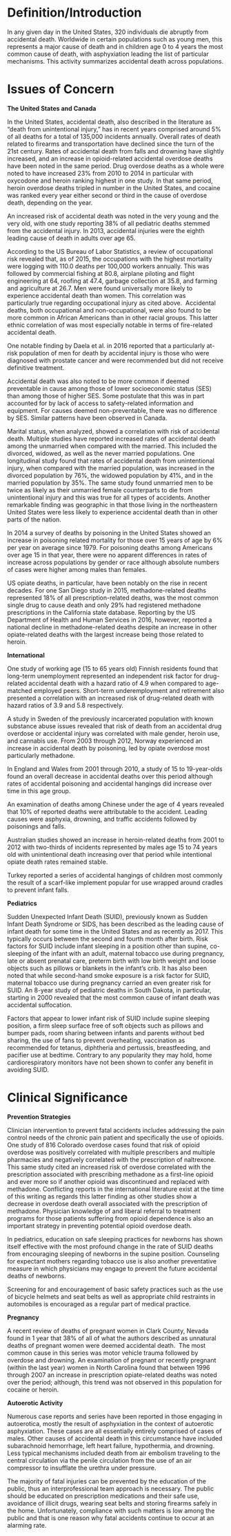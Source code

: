 # Definition/Introduction

In any given day in the United States, 320 individuals die abruptly from accidental death. Worldwide in certain populations such as young men, this represents a major cause of death and in children age 0 to 4 years the most common cause of death, with asphyxiation leading the list of particular mechanisms. This activity summarizes accidental death across populations.

# Issues of Concern

**The United States and Canada**

In the United States, accidental death, also described in the literature as “death from unintentional injury,” has in recent years comprised around 5% of all deaths for a total of 135,000 incidents annually. Overall rates of death related to firearms and transportation have declined since the turn of the 21st century. Rates of accidental death from falls and drowning have slightly increased, and an increase in opioid-related accidental overdose deaths have been noted in the same period. Drug overdose deaths as a whole were noted to have increased 23% from 2010 to 2014 in particular with oxycodone and heroin ranking highest in one study. In that same period, heroin overdose deaths tripled in number in the United States, and cocaine was ranked every year either second or third in the cause of overdose death, depending on the year.

An increased risk of accidental death was noted in the very young and the very old, with one study reporting 38% of all pediatric deaths stemmed from the accidental injury. In 2013, accidental injuries were the eighth leading cause of death in adults over age 65.

According to the US Bureau of Labor Statistics, a review of occupational risk revealed that, as of 2015, the occupations with the highest mortality were logging with 110.0 deaths per 100,000 workers annually. This was followed by commercial fishing at 80.8, airplane piloting and flight engineering at 64, roofing at 47.4, garbage collection at 35.8, and farming and agriculture at 26.7. Men were found universally more likely to experience accidental death than women. This correlation was particularly true regarding occupational injury as cited above.  Accidental deaths, both occupational and non-occupational, were also found to be more common in African Americans than in other racial groups. This latter ethnic correlation of was most especially notable in terms of fire-related accidental death.

One notable finding by Daela et al. in 2016 reported that a particularly at-risk population of men for death by accidental injury is those who were diagnosed with prostate cancer and were recommended but did not receive definitive treatment.

Accidental death was also noted to be more common if deemed preventable in cause among those of lower socioeconomic status (SES) than among those of higher SES. Some postulate that this was in part accounted for by lack of access to safety-related information and equipment. For causes deemed non-preventable, there was no difference by SES. Similar patterns have been observed in Canada.

Marital status, when analyzed, showed a correlation with risk of accidental death. Multiple studies have reported increased rates of accidental death among the unmarried when compared with the married. This included the divorced, widowed, as well as the never married populations. One longitudinal study found that rates of accidental death from unintentional injury, when compared with the married population, was increased in the divorced population by 76%, the widowed population by 41%, and in the married population by 35%. The same study found unmarried men to be twice as likely as their unmarried female counterparts to die from unintentional injury and this was true for all types of accidents. Another remarkable finding was geographic in that those living in the northeastern United States were less likely to experience accidental death than in other parts of the nation.

In 2014 a survey of deaths by poisoning in the United States showed an increase in poisoning related mortality for those over 15 years of age by 6% per year on average since 1979. For poisoning deaths among Americans over age 15 in that year, there were no apparent differences in rates of increase across populations by gender or race although absolute numbers of cases were higher among males than females.

US opiate deaths, in particular, have been notably on the rise in recent decades. For one San Diego study in 2015, methadone-related deaths represented 18% of all prescription-related deaths, was the most common single drug to cause death and only 29% had registered methadone prescriptions in the California state database. Reporting by the US Department of Health and Human Services in 2016, however, reported a national decline in methadone-related deaths despite an increase in other opiate-related deaths with the largest increase being those related to heroin.

**International**

One study of working age (15 to 65 years old) Finnish residents found that long-term unemployment represented an independent risk factor for drug-related accidental death with a hazard ratio of 4.9 when compared to age-matched employed peers. Short-term underemployment and retirement also presented a correlation with an increased risk of drug-related death with hazard ratios of 3.9 and 5.8 respectively.

A study in Sweden of the previously incarcerated population with known substance abuse issues revealed that risk of death from an accidental drug overdose or accidental injury was correlated with male gender, heroin use, and cannabis use. From 2003 through 2012, Norway experienced an increase in accidental death by poisoning, led by opiate overdose most particularly methadone.

In England and Wales from 2001 through 2010, a study of 15 to 19-year-olds found an overall decrease in accidental deaths over this period although rates of accidental poisoning and accidental hangings did increase over time in this age group.

An examination of deaths among Chinese under the age of 4 years revealed that 10% of reported deaths were attributable to the accident. Leading causes were asphyxia, drowning, and traffic accidents followed by poisonings and falls.

Australian studies showed an increase in heroin-related deaths from 2001 to 2012 with two-thirds of incidents represented by males age 15 to 74 years old with unintentional death increasing over that period while intentional opiate death rates remained stable.

Turkey reported a series of accidental hangings of children most commonly the result of a scarf-like implement popular for use wrapped around cradles to prevent infant falls.

**Pediatrics**

Sudden Unexpected Infant Death (SUID), previously known as Sudden Infant Death Syndrome or SIDS, has been described as the leading cause of infant death for some time in the United States and as recently as 2017. This typically occurs between the second and fourth month after birth. Risk factors for SUID include infant sleeping in a position other than supine, co-sleeping of the infant with an adult, maternal tobacco use during pregnancy, late or absent prenatal care, preterm birth with low birth weight and loose objects such as pillows or blankets in the infant’s crib. It has also been noted that while second-hand smoke exposure is a risk factor for SUID, maternal tobacco use during pregnancy carried an even greater risk for SUID. An 8-year study of pediatric deaths in South Dakota, in particular, starting in 2000 revealed that the most common cause of infant death was accidental suffocation.

Factors that appear to lower infant risk of SUID include supine sleeping position, a firm sleep surface free of soft objects such as pillows and bumper pads, room sharing between infants and parents without bed sharing, the use of fans to prevent overheating, vaccination as recommended for tetanus, diphtheria and pertussis, breastfeeding, and pacifier use at bedtime. Contrary to any popularity they may hold, home cardiorespiratory monitors have not been shown to confer any benefit in avoiding SUID.

# Clinical Significance

**Prevention Strategies**

Clinician intervention to prevent fatal accidents includes addressing the pain control needs of the chronic pain patient and specifically the use of opioids. One study of 816 Colorado overdose cases found that risk of opioid overdose was positively correlated with multiple prescribers and multiple pharmacies and negatively correlated with the prescription of naltrexone. This same study cited an increased risk of overdose correlated with the prescription associated with prescribing methadone as a first-line opioid and ever more so if another opioid was discontinued and replaced with methadone. Conflicting reports in the international literature exist at the time of this writing as regards this latter finding as other studies show a decrease in overdose death overall associated with the prescription of methadone. Physician knowledge of and liberal referral to treatment programs for those patients suffering from opioid dependence is also an important strategy in preventing potential opioid overdose death.

In pediatrics, education on safe sleeping practices for newborns has shown itself effective with the most profound change in the rate of SUID deaths from encouraging sleeping of newborns in the supine position. Counseling for expectant mothers regarding tobacco use is also another preventative measure in which physicians may engage to prevent the future accidental deaths of newborns.

Screening for and encouragement of basic safety practices such as the use of bicycle helmets and seat belts as well as appropriate child restraints in automobiles is encouraged as a regular part of medical practice.

**Pregnancy**

A recent review of deaths of pregnant women in Clark County, Nevada found in 1 year that 38% of all of what the authors described as unnatural deaths of pregnant women were deemed accidental death.  The most common cause in this series was motor vehicle trauma followed by overdose and drowning. An examination of pregnant or recently pregnant (within the last year) women in North Carolina found that between 1996 through 2007 an increase in prescription opiate-related deaths was noted over the period; although, this trend was not observed in this population for cocaine or heroin.

**Autoerotic Activity**

Numerous case reports and series have been reported in those engaging in autoerotica, mostly the result of asphyxiation in the context of autoerotic asphyxiation. These cases are all essentially entirely comprised of cases of males. Other causes of accidental death in this circumstance have included subarachnoid hemorrhage, left heart failure, hypothermia, and drowning. Less typical mechanisms included death from air embolism traveling to the central circulation via the penile circulation from the use of an air compressor to insufflate the urethra under pressure.

The majority of fatal injuries can be prevented by the education of the public, thus an interprofessional team approach is necessary. The public should be educated on prescription medications and their safe use, avoidance of illicit drugs, wearing seat belts and storing firearms safely in the home. Unfortunately, compliance with such matters is low among the public and that is one reason why fatal accidents continue to occur at an alarming rate.